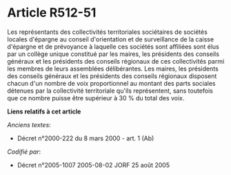 # Article R512-51

Les représentants des collectivités territoriales sociétaires de sociétés locales d'épargne au conseil d'orientation et de
surveillance de la caisse d'épargne et de prévoyance à laquelle ces sociétés sont affiliées sont élus par un collège unique
constitué par les maires, les présidents des conseils généraux et les présidents des conseils régionaux de ces collectivités
parmi les membres de leurs assemblées délibérantes. Les maires, les présidents des conseils généraux et les présidents des
conseils régionaux disposent chacun d'un nombre de voix proportionnel au montant des parts sociales détenues par la
collectivité territoriale qu'ils représentent, sans toutefois que ce nombre puisse être supérieur à 30 % du total des voix.

**Liens relatifs à cet article**

_Anciens textes_:

  - Décret n°2000-222 du 8 mars 2000 - art. 1 (Ab)

_Codifié par_:

  - Décret n°2005-1007 2005-08-02 JORF 25 août 2005
